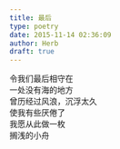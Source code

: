 ```yaml
---  
title: 最后  
type: poetry  
date: 2015-11-14 02:36:09  
author: Herb  
draft: true
---  
```

令我们最后相守在  
一处没有海的地方  
曾历经过风浪，沉浮太久  
使我有些厌倦了  
我愿从此做一枚  
搁浅的小舟  
